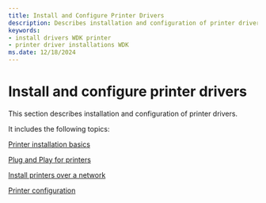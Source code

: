 ```yaml
---
title: Install and Configure Printer Drivers
description: Describes installation and configuration of printer drivers.
keywords:
- install drivers WDK printer
- printer driver installations WDK
ms.date: 12/18/2024
---
```


# Install and configure printer drivers

This section describes installation and configuration of printer drivers.

It includes the following topics:

[Printer installation basics](printer-installation-basics.md)

[Plug and Play for printers](plug-and-play-for-printers.md)

[Install printers over a network](installing-printers-over-a-network.md)

[Printer configuration](printer-configuration.md)
